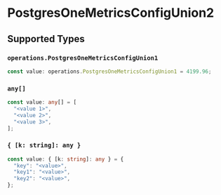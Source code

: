 # PostgresOneMetricsConfigUnion2


## Supported Types

### `operations.PostgresOneMetricsConfigUnion1`

```typescript
const value: operations.PostgresOneMetricsConfigUnion1 = 4199.96;
```

### `any[]`

```typescript
const value: any[] = [
  "<value 1>",
  "<value 2>",
  "<value 3>",
];
```

### `{ [k: string]: any }`

```typescript
const value: { [k: string]: any } = {
  "key": "<value>",
  "key1": "<value>",
  "key2": "<value>",
};
```

